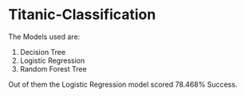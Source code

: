# Titanic-Classification

The Models used are:
1. Decision Tree
2. Logistic Regression
3. Random Forest Tree

Out of them the Logistic Regression model scored 78.468% Success.
